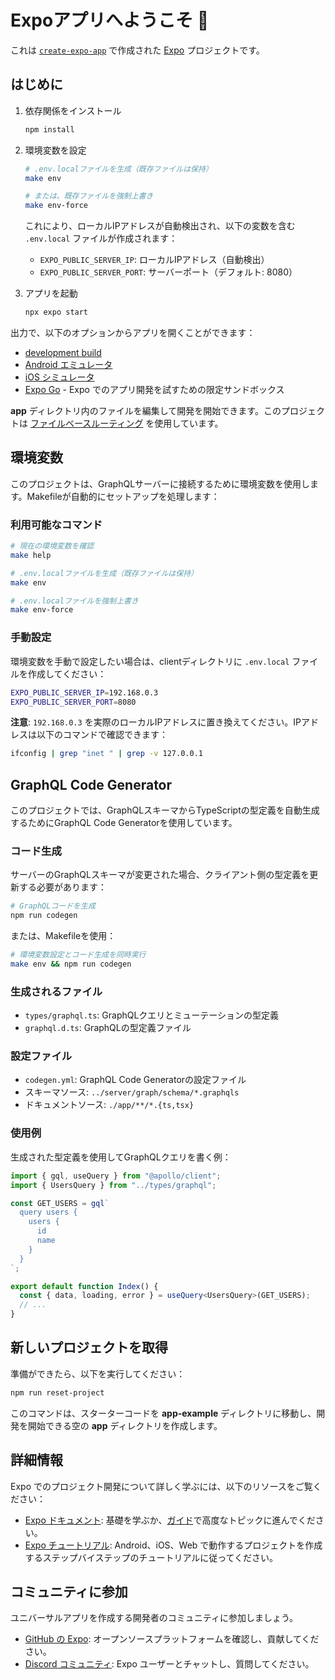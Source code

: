 # Expoアプリへようこそ 👋

これは [`create-expo-app`](https://www.npmjs.com/package/create-expo-app) で作成された [Expo](https://expo.dev) プロジェクトです。

## はじめに

1. 依存関係をインストール

   ```bash
   npm install
   ```

2. 環境変数を設定

   ```bash
   # .env.localファイルを生成（既存ファイルは保持）
   make env

   # または、既存ファイルを強制上書き
   make env-force
   ```

   これにより、ローカルIPアドレスが自動検出され、以下の変数を含む `.env.local` ファイルが作成されます：
   - `EXPO_PUBLIC_SERVER_IP`: ローカルIPアドレス（自動検出）
   - `EXPO_PUBLIC_SERVER_PORT`: サーバーポート（デフォルト: 8080）

3. アプリを起動

   ```bash
   npx expo start
   ```

出力で、以下のオプションからアプリを開くことができます：

- [development build](https://docs.expo.dev/develop/development-builds/introduction/)
- [Android エミュレータ](https://docs.expo.dev/workflow/android-studio-emulator/)
- [iOS シミュレータ](https://docs.expo.dev/workflow/ios-simulator/)
- [Expo Go](https://expo.dev/go) - Expo でのアプリ開発を試すための限定サンドボックス

**app** ディレクトリ内のファイルを編集して開発を開始できます。このプロジェクトは [ファイルベースルーティング](https://docs.expo.dev/router/introduction) を使用しています。

## 環境変数

このプロジェクトは、GraphQLサーバーに接続するために環境変数を使用します。Makefileが自動的にセットアップを処理します：

### 利用可能なコマンド

```bash
# 現在の環境変数を確認
make help

# .env.localファイルを生成（既存ファイルは保持）
make env

# .env.localファイルを強制上書き
make env-force
```

### 手動設定

環境変数を手動で設定したい場合は、clientディレクトリに `.env.local` ファイルを作成してください：

```bash
EXPO_PUBLIC_SERVER_IP=192.168.0.3
EXPO_PUBLIC_SERVER_PORT=8080
```

**注意**: `192.168.0.3` を実際のローカルIPアドレスに置き換えてください。IPアドレスは以下のコマンドで確認できます：
```bash
ifconfig | grep "inet " | grep -v 127.0.0.1
```

## GraphQL Code Generator

このプロジェクトでは、GraphQLスキーマからTypeScriptの型定義を自動生成するためにGraphQL Code Generatorを使用しています。

### コード生成

サーバーのGraphQLスキーマが変更された場合、クライアント側の型定義を更新する必要があります：

```bash
# GraphQLコードを生成
npm run codegen
```

または、Makefileを使用：

```bash
# 環境変数設定とコード生成を同時実行
make env && npm run codegen
```

### 生成されるファイル

- `types/graphql.ts`: GraphQLクエリとミューテーションの型定義
- `graphql.d.ts`: GraphQLの型定義ファイル

### 設定ファイル

- `codegen.yml`: GraphQL Code Generatorの設定ファイル
- スキーマソース: `../server/graph/schema/*.graphqls`
- ドキュメントソース: `./app/**/*.{ts,tsx}`

### 使用例

生成された型定義を使用してGraphQLクエリを書く例：

```typescript
import { gql, useQuery } from "@apollo/client";
import { UsersQuery } from "../types/graphql";

const GET_USERS = gql`
  query users {
    users {
      id
      name
    }
  }
`;

export default function Index() {
  const { data, loading, error } = useQuery<UsersQuery>(GET_USERS);
  // ...
}
```

## 新しいプロジェクトを取得

準備ができたら、以下を実行してください：

```bash
npm run reset-project
```

このコマンドは、スターターコードを **app-example** ディレクトリに移動し、開発を開始できる空の **app** ディレクトリを作成します。

## 詳細情報

Expo でのプロジェクト開発について詳しく学ぶには、以下のリソースをご覧ください：

- [Expo ドキュメント](https://docs.expo.dev/): 基礎を学ぶか、[ガイド](https://docs.expo.dev/guides)で高度なトピックに進んでください。
- [Expo チュートリアル](https://docs.expo.dev/tutorial/introduction/): Android、iOS、Web で動作するプロジェクトを作成するステップバイステップのチュートリアルに従ってください。

## コミュニティに参加

ユニバーサルアプリを作成する開発者のコミュニティに参加しましょう。

- [GitHub の Expo](https://github.com/expo/expo): オープンソースプラットフォームを確認し、貢献してください。
- [Discord コミュニティ](https://chat.expo.dev): Expo ユーザーとチャットし、質問してください。
